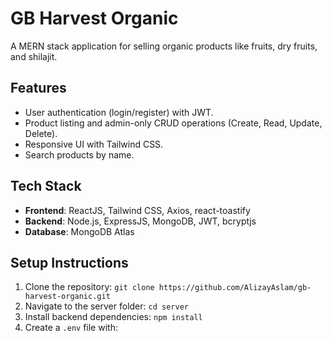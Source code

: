 # GB Harvest Organic

A MERN stack application for selling organic products like fruits, dry fruits, and shilajit.

## Features
- User authentication (login/register) with JWT.
- Product listing and admin-only CRUD operations (Create, Read, Update, Delete).
- Responsive UI with Tailwind CSS.
- Search products by name.

## Tech Stack
- **Frontend**: ReactJS, Tailwind CSS, Axios, react-toastify
- **Backend**: Node.js, ExpressJS, MongoDB, JWT, bcryptjs
- **Database**: MongoDB Atlas

## Setup Instructions
1. Clone the repository: `git clone https://github.com/AlizayAslam/gb-harvest-organic.git`
2. Navigate to the server folder: `cd server`
3. Install backend dependencies: `npm install`
4. Create a `.env` file with: